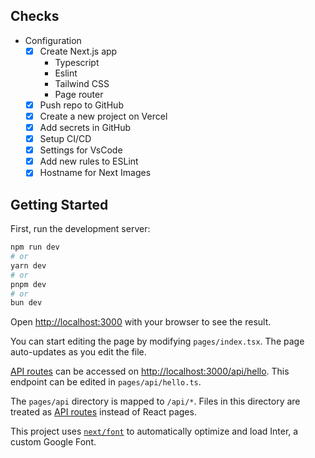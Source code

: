 ## Checks
- Configuration
  - [x] Create Next.js app
    - Typescript
    - Eslint
    - Tailwind CSS
    - Page router
  - [x] Push repo to GitHub
  - [x] Create a new project on Vercel
  - [x] Add secrets in GitHub
  - [x] Setup CI/CD
  - [x] Settings for VsCode
  - [x] Add new rules to ESLint
  - [x] Hostname for Next Images

## Getting Started

First, run the development server:

```bash
npm run dev
# or
yarn dev
# or
pnpm dev
# or
bun dev
```

Open [http://localhost:3000](http://localhost:3000) with your browser to see the result.

You can start editing the page by modifying `pages/index.tsx`. The page auto-updates as you edit the file.

[API routes](https://nextjs.org/docs/api-routes/introduction) can be accessed on [http://localhost:3000/api/hello](http://localhost:3000/api/hello). This endpoint can be edited in `pages/api/hello.ts`.

The `pages/api` directory is mapped to `/api/*`. Files in this directory are treated as [API routes](https://nextjs.org/docs/api-routes/introduction) instead of React pages.

This project uses [`next/font`](https://nextjs.org/docs/basic-features/font-optimization) to automatically optimize and load Inter, a custom Google Font.